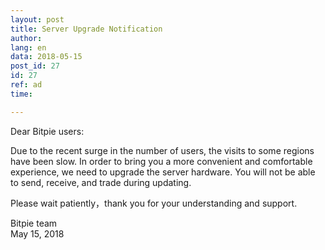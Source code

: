 ```yaml
---
layout: post
title: Server Upgrade Notification
author: 
lang: en
data: 2018-05-15
post_id: 27
id: 27 
ref: ad
time: 

---
```



Dear Bitpie users:

Due to the recent surge in the number of users, the visits to some regions have been slow. In order to bring you a more convenient and comfortable experience, we need to upgrade the server hardware. You will not be able to send, receive, and trade during updating.

Please wait patiently，thank you for your understanding and support.

Bitpie team<br/>
May 15, 2018
